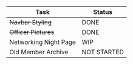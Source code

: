 | Task                  | Status      |
|-----------------------|-------------|
| ~~Navbar Styling~~    | DONE        |
| ~~Officer Pictures~~  | DONE        |
| Networking Night Page | WIP         |
| Old Member Archive    | NOT STARTED |
